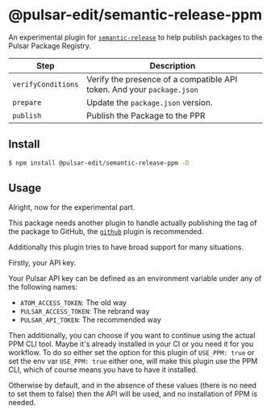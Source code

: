 # @pulsar-edit/semantic-release-ppm

An experimental plugin for [`semantic-release`](https://github.com/semantic-release/) to help publish packages to the Pulsar Package Registry.

| Step | Description |
| --- | --- |
| `verifyConditions` | Verify the presence of a compatible API token. And your `package.json` |
| `prepare` | Update the `package.json` version. |
| `publish` | Publish the Package to the PPR |

## Install

```bash
$ npm install @pulsar-edit/semantic-release-ppm -D
```

## Usage

Alright, now for the experimental part.

This package needs another plugin to handle actually publishing the tag of the package to GitHub, the [`github`](https://github.com/semantic-release/github) plugin is recommended.

Additionally this plugin tries to have broad support for many situations.

Firstly, your API key.

Your Pulsar API key can be defined as an environment variable under any of the following names:

* `ATOM_ACCESS_TOKEN`: The old way
* `PULSAR_ACCESS_TOKEN`: The rebrand way
* `PULSAR_API_TOKEN`: The recommended way

Then additionally, you can choose if you want to continue using the actual PPM CLI tool. Maybe it's already installed in your CI or you need it for you workflow.
To do so either set the option for this plugin of `USE_PPM: true` or set the env var `USE_PPM: true` either one, will make this plugin use the PPM CLI, which of course means you have to have it installed.

Otherwise by default, and in the absence of these values (there is no need to set them to false) then the API will be used, and no installation of PPM is needed.
